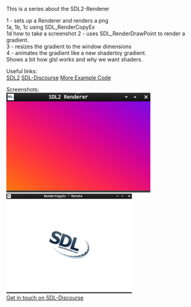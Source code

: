 This is a series about the SDL2-Renderer  

  1 - sets up a Renderer and renders a png  
	1a, 1b, 1c using SDL_RenderCopyEx  
	1d how to take a screenshot
  2 - uses SDL_RenderDrawPoint to render a gradient.  
  3 - resizes the gradient to the window dimensions  
  4 - animates the gradient like a new shadertoy gradient.  
      Shows a bit how glsl works and why we want shaders.  

Useful links:  
[SDL2](https://www.libsdl.org/)  [SDL-Discourse](https://discourse.libsdl.org)  [More Example Code](https://gist.github.com/Acry/baa861b8e370c6eddbb18519c487d9d8)

Screenshots:  
![Screenshot](./screenshot.jpg)  
![Screenshot2](./shot_2.jpg)  
[Get in touch on SDL-Discourse](https://discourse.libsdl.org/u/Acry/summary)  
